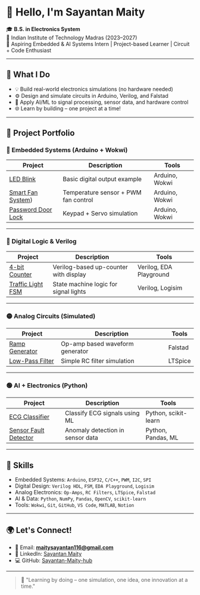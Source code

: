 # 👋 Hello, I'm Sayantan Maity

🎓 **B.S. in Electronics System**  
📍 Indian Institute of Technology Madras (2023–2027)  
🔬 Aspiring Embedded & AI Systems Intern | Project-based Learner | Circuit + Code Enthusiast  

---

## 🚀 What I Do

- 💡 Build real-world electronics simulations (no hardware needed)
- ⚙️ Design and simulate circuits in Arduino, Verilog, and Falstad
- 🧠 Apply AI/ML to signal processing, sensor data, and hardware control
- 🌐 Learn by building – one project at a time!

---

## 📂 Project Portfolio

### 🔷 Embedded Systems (Arduino + Wokwi)
| Project | Description | Tools |
|--------|-------------|-------|
| [LED Blink](https://github.com/Sayantan-Maity-hub/LED-Blink-Arduino-Wokwi) | Basic digital output example | Arduino, Wokwi |
| [Smart Fan System](https://github.com/Sayantan-Maity-hub/Smart-Fan-System-wokwi)) | Temperature sensor + PWM fan control | Arduino, Wokwi |
| [Password Door Lock](https://github.com/YourUsername/Password-Door-Lock) | Keypad + Servo simulation | Arduino, Wokwi |

---

### 🔶 Digital Logic & Verilog
| Project | Description | Tools |
|--------|-------------|-------|
| [4-bit Counter](https://github.com/YourUsername/4bit-Counter-Verilog) | Verilog-based up-counter with display | Verilog, EDA Playground |
| [Traffic Light FSM](https://github.com/YourUsername/FSM-Traffic-Light) | State machine logic for signal lights | Verilog, Logisim |

---

### 🟡 Analog Circuits (Simulated)
| Project | Description | Tools |
|--------|-------------|-------|
| [Ramp Generator](https://github.com/YourUsername/Ramp-Generator) | Op-amp based waveform generator | Falstad |
| [Low-Pass Filter](https://github.com/YourUsername/RC-Filter-Sim) | Simple RC filter simulation | LTSpice |

---

### 🟢 AI + Electronics (Python)
| Project | Description | Tools |
|--------|-------------|-------|
| [ECG Classifier](https://github.com/YourUsername/ECG-ML-Classifier) | Classify ECG signals using ML | Python, scikit-learn |
| [Sensor Fault Detector](https://github.com/YourUsername/Sensor-Fault-Detector) | Anomaly detection in sensor data | Python, Pandas, ML |

---

## 🧰 Skills

- Embedded Systems: `Arduino`, `ESP32`, `C/C++`, `PWM`, `I2C`, `SPI`
- Digital Design: `Verilog HDL`, `FSM`, `EDA Playground`, `Logisim`
- Analog Electronics: `Op-Amps`, `RC Filters`, `LTSpice`, `Falstad`
- AI & Data: `Python`, `NumPy`, `Pandas`, `OpenCV`, `scikit-learn`
- Tools: `Wokwi`, `Git`, `GitHub`, `VS Code`, `MATLAB`, `Notion`

---

## 🌍 Let's Connect!

- 📧 Email: **maitysayantan116@gmail.com**
- 🔗 LinkedIn: [Sayantan Maity](https://www.linkedin.com/in/sayantan-maity-b30534373/)
- 💻 GitHub: [Sayantan-Maity-hub](https://github.com/Sayantan-Maity-hub)

---

> 🎯 "Learning by doing – one simulation, one idea, one innovation at a time."
